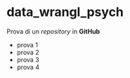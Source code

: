 # data_wrangl_psych
Prova di un *repository* in **GitHub**

 * prova 1
 * prova 2
 * prova 3
 * prova 4
